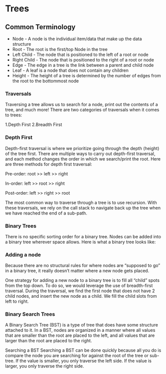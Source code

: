 # Trees

 ## Common Terminology

- Node - A node is the individual item/data that make up the data structure
- Root - The root is the first/top Node in the tree
- Left Child - The node that is positioned to the left of a root or node
- Right Child - The node that is positioned to the right of a root or node
- Edge - The edge in a tree is the link between a parent and child node
- Leaf - A leaf is a node that does not contain any children
- Height - The height of a tree is determined by the number of edges from the root to the bottommost node
 

###  Traversals
Traversing a tree allows us to search for a node, print out the contents of a tree, and much more! There are two categories of traversals when it comes to trees:

1.Depth First 2.Breadth First

### Depth First
Depth-first traversal is where we prioritize going through the depth (height) of the tree first. There are multiple ways to carry out depth-first traversal, and each method changes the order in which we search/print the root. Here are three methods for depth first traversal:

Pre-order: root >> left >> right

In-order: left >> root >> right

Post-order: left >> right >> root

The most common way to traverse through a tree is to use recursion. With these traversals, we rely on the call stack to navigate back up the tree when we have reached the end of a sub-path.

### Binary Trees
There is no specific sorting order for a binary tree. Nodes can be added into a binary tree wherever space allows. Here is what a binary tree looks like:

 

### Adding a node
Because there are no structural rules for where nodes are “supposed to go” in a binary tree, it really doesn’t matter where a new node gets placed.

One strategy for adding a new node to a binary tree is to fill all “child” spots from the top down. To do so, we would leverage the use of breadth-first traversal. During the traversal, we find the first node that does not have 2 child nodes, and insert the new node as a child. We fill the child slots from left to right.

### Binary Search Trees
A Binary Search Tree (BST) is a type of tree that does have some structure attached to it. In a BST, nodes are organized in a manner where all values that are smaller than the root are placed to the left, and all values that are larger than the root are placed to the right.

Searching a BST Searching a BST can be done quickly because all you do is compare the node you are searching for against the root of the tree or sub-tree. If the value is smaller, you only traverse the left side. If the value is larger, you only traverse the right side.
